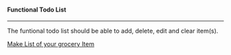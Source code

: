 #### Functional Todo List

-----

The funtional todo list should be able to add, delete, edit and clear item(s).


[Make List of your grocery Item]( https://adetoyebamise.github.io/grocery-bud-list/)
